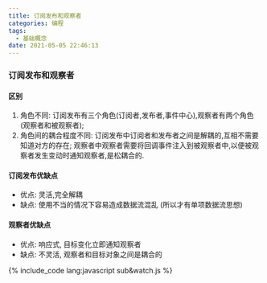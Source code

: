 ```yaml
---
title: 订阅发布和观察者
categories: 编程
tags:
  - 基础概念
date: 2021-05-05 22:46:13
---
```


### 订阅发布和观察者

#### 区别
1. 角色不同: 订阅发布有三个角色(订阅者,发布者,事件中心),观察者有两个角色(观察者和被观察者);
2. 角色间的耦合程度不同: 订阅发布中订阅者和发布者之间是解耦的,互相不需要知道对方的存在; 观察者中观察者需要将回调事件注入到被观察者中,以便被观察者发生变动时通知观察者,是松耦合的.

#### 订阅发布优缺点
- 优点: 灵活,完全解耦
- 缺点: 使用不当的情况下容易造成数据流混乱 (所以才有单项数据流思想)

#### 观察者优缺点
- 优点: 响应式, 目标变化立即通知观察者
- 缺点: 不灵活, 观察者和目标对象之间是耦合的

{% include_code lang:javascript sub&watch.js %}
